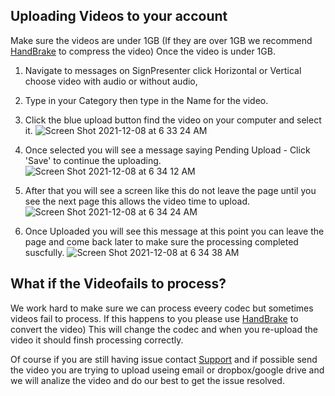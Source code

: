 ## Uploading Videos to your account
Make sure the videos are under 1GB (If they are over 1GB we recommend [HandBrake](https://handbrake.fr/) to compress the video) 
Once the video is under 1GB.
1. Navigate to messages on SignPresenter click Horizontal or Vertical choose video with audio or without audio, 
2. Type in your Category then type in the Name for the video. 
3. Click the blue upload button find the video on your computer and select it.
![Screen Shot 2021-12-08 at 6 33 24 AM](https://user-images.githubusercontent.com/65249159/145209385-1bdcf19b-1d18-4518-8d7c-3ab0949a2d79.png)

5. Once selected you will see a message saying Pending Upload - Click 'Save' to continue the uploading. 
![Screen Shot 2021-12-08 at 6 34 12 AM](https://user-images.githubusercontent.com/65249159/145209528-3e53bf7f-3e1c-4ceb-b8a1-aa0550752ce4.png)

6. After that you will see a screen like this do not leave the page until you see the next page this allows the video time to upload.
![Screen Shot 2021-12-08 at 6 34 24 AM](https://user-images.githubusercontent.com/65249159/145209728-2289d10e-7348-4f15-9c87-1aeb92a9de06.png)

7. Once Uploaded you will see this message at this point you can leave the page and come back later to make sure the processing completed suscfully.
![Screen Shot 2021-12-08 at 6 34 38 AM](https://user-images.githubusercontent.com/65249159/145209905-efad06d9-3739-4084-b01a-14a4408cbf6b.png)

## What if the Videofails to process? 
We work hard to make sure we can process eveery codec but sometimes videos fail to process. If this happens to you please use [HandBrake](https://handbrake.fr/) to convert the video) This will change the codec and when you re-upload the video it should finsh processing correctly. 

Of course if you are still having issue contact [Support](mailto:support@signpresenter.com?subject=[SPSUPPORT]%20Video%20Process%20Broken) and if possible send the video you are trying to upload useing email or dropbox/google drive and we will analize the video and do our best to get the issue resolved.

